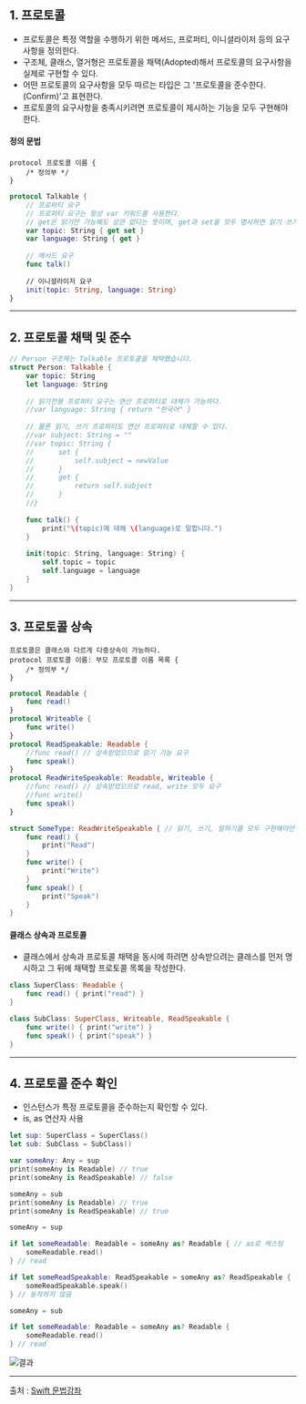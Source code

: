 ## 1. 프로토콜

- 프로토콜은 특정 역할을 수행하기 위한 메서드, 프로퍼티, 이니셜라이저 등의 요구사항을 정의한다.
- 구조체, 클래스, 열거형은 프로토콜을 채택(Adopted)해서 프로토콜의 요구사항을 실제로 구현할 수 있다.
- 어떤 프로토콜의 요구사항을 모두 따르는 타입은 그 '프로토콜을 준수한다.(Confirm)'고 표현한다.
- 프로토콜의 요구사항을 충족시키려면 프로토콜이 제시하는 기능을 모두 구현해야 한다.

#### 정의 문법

    protocol 프로토콜 이름 {
        /* 정의부 */
    }

```swift
protocol Talkable {
    // 프로퍼티 요구
    // 프로퍼티 요구는 항상 var 키워드를 사용한다.
    // get은 읽기만 가능해도 상관 없다는 뜻이며, get과 set을 모두 명시하면 읽기 쓰기 모두 가능한 프로퍼티여야 한다.
    var topic: String { get set }
    var language: String { get }
    
    // 메서드 요구
    func talk()
    
    // 이니셜라이저 요구
    init(topic: String, language: String)
}

```

------------------

## 2. 프로토콜 채택 및 준수

```swift
// Person 구조체는 Talkable 프로토콜을 채택했습니다.
struct Person: Talkable {
    var topic: String
    let language: String
    
    // 읽기전용 프로퍼티 요구는 연산 프로퍼티로 대체가 가능하다.
    //var language: String { return "한국어" }
    
    // 물론 읽기, 쓰기 프로퍼티도 연산 프로퍼티로 대체할 수 있다.
    //var subject: String = ""
    //var topic: String {
    //      set {
    //          self.subject = newValue
    //      }
    //      get {
    //          return self.subject
    //      }
    //}
    
    func talk() {
        print("\(topic)에 대해 \(language)로 말합니다.")
    }
    
    init(topic: String, language: String) {
        self.topic = topic
        self.language = language
    }
}

```

-------------------

## 3. 프로토콜 상속

    프로토콜은 클래스와 다르게 다중상속이 가능하다.
    protocol 프로토콜 이름: 부모 프로토콜 이름 목록 {
        /* 정의부 */
    }

```swift
protocol Readable {
    func read()
}
protocol Writeable {
    func write()
}
protocol ReadSpeakable: Readable {
    //func read() // 상속받았으므로 읽기 기능 요구
    func speak()
}
protocol ReadWriteSpeakable: Readable, Writeable {
    //func read() // 상속받았으므로 read, write 모두 요구
    //func write()
    func speak()
}

struct SomeType: ReadWriteSpeakable { // 읽기, 쓰기, 말하기를 모두 구현해야만 모든 프로토콜을 준수한다.
    func read() {
        print("Read")
    }
    func write() {
        print("Write")
    }
    func speak() {
        print("Speak")
    }
}

```

#### 클래스 상속과 프로토콜

- 클래스에서 상속과 프로토콜 채택을 동시에 하려면 상속받으려는 클래스를 먼저 명시하고 그 뒤에 채택할 프로토콜 목록을 작성한다.

```swift
class SuperClass: Readable {
    func read() { print("read") }
}

class SubClass: SuperClass, Writeable, ReadSpeakable {
    func write() { print("write") }
    func speak() { print("speak") }
}

```

-------------------

## 4. 프로토콜 준수 확인

- 인스턴스가 특정 프로토콜을 준수하는지 확인할 수 있다.
- is, as 연산자 사용

```swift
let sup: SuperClass = SuperClass()
let sub: SubClass = SubClass()

var someAny: Any = sup
print(someAny is Readable) // true
print(someAny is ReadSpeakable) // false

someAny = sub
print(someAny is Readable) // true
print(someAny is ReadSpeakable) // true

someAny = sup

if let someReadable: Readable = someAny as? Readable { // as로 캐스팅
    someReadable.read()
} // read

if let someReadSpeakable: ReadSpeakable = someAny as? ReadSpeakable {
    someReadSpeakable.speak()
} // 동작하지 않음

someAny = sub

if let someReadable: Readable = someAny as? Readable {
    someReadable.read()
} // read

```
![결과](https://user-images.githubusercontent.com/54324782/147424041-4671c2a1-8066-4f80-b52a-ad10435d8bea.png)



-------------------
출처 : [Swift 문법강좌](https://www.youtube.com/playlist?list=PLz8NH7YHUj_ZmlgcSETF51Z9GSSU6Uioy)

